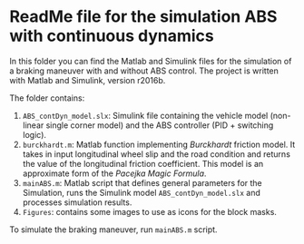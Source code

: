 # ReadMe file for the simulation ABS with continuous dynamics
In this folder you can find the Matlab and Simulink files for the simulation of a braking maneuver with and without ABS control. The project is written with Matlab and Simulink, version r2016b.

The folder contains:

1. `ABS_contDyn_model.slx`: Simulink file containing the vehicle model (non-linear single corner model) and the ABS controller (PID + switching logic).
2. `burckhardt.m`: Matlab function implementing _Burckhardt_ friction model. It takes in input longitudinal wheel slip and the road condition and returns the value of the longitudinal friction coefficient. This model is an approximate form of the _Pacejka Magic Formula_. 
3. `mainABS.m`: Matlab script that defines general parameters for the Simulation, runs the Simulink model `ABS_contDyn_model.slx` and processes simulation results.
4. `Figures`: contains some images to use as icons for the block masks.

To simulate the braking maneuver, run `mainABS.m` script.



